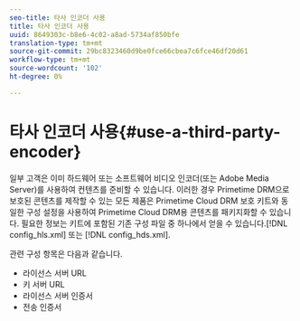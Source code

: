 ```yaml
---
seo-title: 타사 인코더 사용
title: 타사 인코더 사용
uuid: 8649303c-b8e6-4c02-a8ad-5734af850bfe
translation-type: tm+mt
source-git-commit: 29bc8323460d9be0fce66cbea7c6fce46df20d61
workflow-type: tm+mt
source-wordcount: '102'
ht-degree: 0%

---
```



# 타사 인코더 사용{#use-a-third-party-encoder}

일부 고객은 이미 하드웨어 또는 소프트웨어 비디오 인코더(또는 Adobe Media Server)를 사용하여 컨텐츠를 준비할 수 있습니다. 이러한 경우 Primetime DRM으로 보호된 콘텐츠를 제작할 수 있는 모든 제품은 Primetime Cloud DRM 보호 키트와 동일한 구성 설정을 사용하여 Primetime Cloud DRM용 콘텐츠를 패키지화할 수 있습니다. 필요한 정보는 키트에 포함된 기존 구성 파일 중 하나에서 얻을 수 있습니다.[!DNL config_hls.xml] 또는 [!DNL config_hds.xml].

관련 구성 항목은 다음과 같습니다.

* 라이선스 서버 URL
* 키 서버 URL
* 라이선스 서버 인증서
* 전송 인증서

